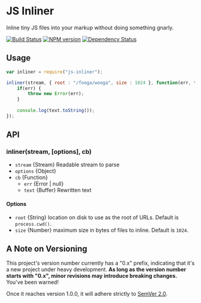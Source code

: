 JS Inliner
==========

Inline tiny JS files into your markup without doing something gnarly.

[![Build Status](https://travis-ci.org/tivac/node-js-inliner.png?branch=master)](https://travis-ci.org/tivac/node-js-inliner)
[![NPM version](https://badge.fury.io/js/js-inliner.png)](http://badge.fury.io/js/js-inliner)
[![Dependency Status](https://gemnasium.com/tivac/node-js-inliner.png)](https://gemnasium.com/tivac/node-js-inliner)

## Usage ##

```javascript
var inliner = require("js-inliner");

inliner(stream, { root : "/fooga/wooga", size : 1024 }, function(err, text) {
    if(err) {
        throw new Error(err);
    }
    
    console.log(text.toString());
});
```

## API ##

### inliner(stream, [options], cb)

* `stream` {Stream} Readable stream to parse
* `options` {Object}
* `cb` {Function}
  * `err` {Error | null}
  * `text` {Buffer} Rewritten text

#### Options

* `root` {String} location on disk to use as the root of URLs. Default is `process.cwd()`.
* `size` {Number} maximum size in bytes of files to inline. Default is `1024`.


## A Note on Versioning ##

This project's version number currently has a "0.x" prefix, indicating that it's a new
project under heavy development. **As long as the version number starts with
"0.x", minor revisions may introduce breaking changes.** You've been warned!

Once it reaches version 1.0.0, it will adhere strictly to
[SemVer 2.0](http://semver.org/spec/v2.0.0.html).
